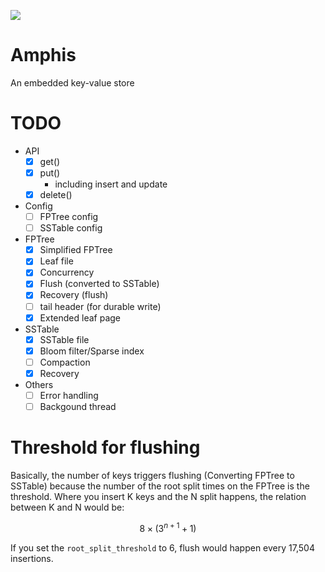 ![](https://github.com/yito88/amphis/workflows/Amphis/badge.svg)

# Amphis
An embedded key-value store

# TODO
- API
  - [x] get()
  - [x] put()
    - including insert and update
  - [x] delete()

- Config
  - [ ] FPTree config
  - [ ] SSTable config

- FPTree
  - [x] Simplified FPTree
  - [x] Leaf file
  - [x] Concurrency
  - [x] Flush (converted to SSTable)
  - [x] Recovery (flush)
  - [ ] tail header (for durable write)
  - [x] Extended leaf page

- SSTable
  - [x] SSTable file
  - [x] Bloom filter/Sparse index
  - [ ] Compaction
  - [x] Recovery

- Others
  - [ ] Error handling
  - [ ] Backgound thread

# Threshold for flushing
Basically, the number of keys triggers flushing (Converting FPTree to SSTable) because the number of the root split times on the FPTree is the threshold.
Where you insert K keys and the N split happens, the relation between K and N would be:
```math
8 \times (3^{n+1} + 1)
```
If you set the `root_split_threshold` to 6, flush would happen every 17,504 insertions.
